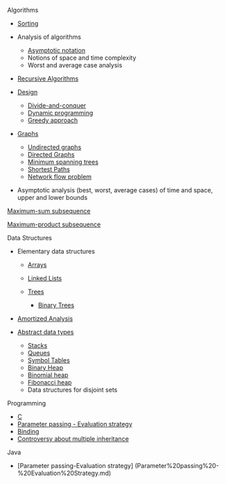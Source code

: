 Algorithms

- [Sorting](Sorting.md)

- Analysis of algorithms 

  - [Asymptotic notation](Growth%20of%20functions.md)
  - Notions of space and time complexity
  - Worst and average case analysis

- [Recursive Algorithms](Recursive%20Algorithms.md)

- [Design](Design%20of%20algorithms.md)

  - [Divide-and-conquer](Divide%20and%20Conquer.md)
  - [Dynamic programming](Dynamic%20programming.md)
  - [Greedy approach](Greedy%20Strategy.md)

- [Graphs](Graphs.md)

  - [Undirected graphs](Undirected%20Graphs.md)
  - [Directed Graphs](Directed%20Graphs.md)
  - [Minimum spanning trees](Minimum%20spanning%20tree.md)
  - [Sho](Shortest%20Paths.md)[rtest Paths](Shortest%20Paths.md)
  - [N](Network%20flow%20.md)[etwork flow
    problem](Network%20flow%20.md)

- Asymptotic analysis (best, worst, average cases) of time and space,
  upper and lower bounds

[Maximum-sum
subsequence](../../../Academic/Programming,%20Data%20Structures%20and%20Algorithms/Notes/Maximum-sum%20subsequence.md)

[Maximum-product subsequence](Maximum-product%20subsequence.md)

Data Structures

- Elementary data structures

  - [Arrays](Arrays.md)

  - [Linked Lists](Linked%20Lists.md)

  - [Trees](Trees.md)

    - [Binary
      ](Binary%20Trees.md)[Tree](Binary%20Trees.md)[s](Binary%20Search%20Trees.md)

- [Amortized Analysis](Amortized%20analysis.md)

- [Abstract data types](Abstract%20Data%20Types.md)

  - [Stacks](Stacks.md)
  - [Queues](Queues.md)
  - [Symbol Tabl](Symbol%20Tables.md)[es](Symbol%20Tables.md)
  - [Binary Heap](Binary%20Heap.md)
  - [Binomial
    heap](../../../Academic/Programming,%20Data%20Structures%20and%20Algorithms/Notes/Binomial%20Heap.md)
  - [Fibonacci heap](Fibonacci%20Heaps.md)
  - Data structures for disjoint sets


Programming

- [C](C.md)
- [Parameter passing
  ](Parameter%20passing%20-%20Evaluation%20Strategy.md)[-
  ](Parameter%20passing%20-%20Evaluation%20Strategy.md)[Evaluation
  strategy](Parameter%20passing%20-%20Evaluation%20Strategy.md)
- [Binding](Binding.md)
- [Controversy about multiple
  inheritance](Controversy%20about%20multiple%20inheritance.md)

Java

- [Parameter passing-Evaluation strategy]
  (Parameter%20passing%20-%20Evaluation%20Strategy.md)
